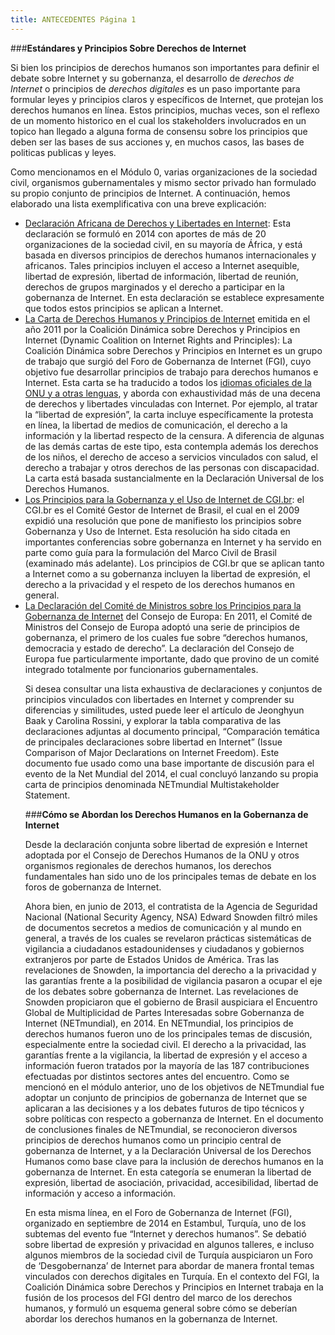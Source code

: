 ```yaml
---
title: ANTECEDENTES Página 1
---
```


###**Estándares y Principios Sobre Derechos de Internet**
 
Si bien los principios de derechos humanos son importantes para definir el debate sobre Internet y su gobernanza, el desarrollo de *derechos de Internet* o principios de *derechos digitales* es un paso importante para formular leyes y principios claros y específicos de Internet, que protejan los derechos humanos en línea. Estos principios, muchas veces, son el reflexo de un momento historico en el cual los stakeholders involucrados en un topico han llegado a alguna forma de consensu sobre los principios que deben ser las bases de sus acciones y, en muchos casos, las bases de politicas publicas y leyes. 

Como mencionamos en el Módulo 0, varias organizaciones de la sociedad civil, organismos gubernamentales y mismo sector privado han formulado su propio conjunto de principios de Internet. A continuación, hemos elaborado una lista exemplificativa con una breve explicación:

<ul><li><a href="http://africaninternetrights.org/" target="_blank">Declaración Africana de Derechos y Libertades en Internet</a>: Esta declaración se formuló en 2014 con aportes de más de 20 organizaciones de la sociedad civil, en su mayoría de África, y está basada en diversos principios de derechos humanos internacionales y africanos. Tales principios incluyen el acceso a Internet asequible, libertad de expresión, libertad de información, libertad de reunión, derechos de grupos marginados y el derecho a participar en la gobernanza de Internet. En esta declaración se establece expresamente que todos estos principios se aplican a Internet. 

<li><a href="http://internetrightsandprinciples.org/site/wp-content/uploads/2011/09/pdf/spanish.pdf" target="_blank">La Carta de Derechos Humanos y Principios de Internet</a> emitida en el año 2011 por la Coalición Dinámica sobre Derechos y Principios en Internet (Dynamic Coalition on Internet Rights and Principles): La Coalición Dinámica sobre Derechos y Principios en Internet es un grupo de trabajo que surgió del Foro de Gobernanza de Internet (FGI), cuyo objetivo fue desarrollar principios de trabajo para derechos humanos e Internet. Esta carta se ha traducido a todos los <a href="http://internetrightsandprinciples.org/site/charter/" target="_blank">idiomas oficiales de la ONU y a otras lenguas</a>, y aborda con exhaustividad más de una decena de derechos y libertades vinculadas con Internet. Por ejemplo, al tratar la “libertad de expresión”, la carta incluye específicamente la protesta en línea, la libertad de medios de comunicación, el derecho a la información y la libertad respecto de la censura. A diferencia de algunas de las demás cartas de este tipo, esta contempla además los derechos de los niños, el derecho de acceso a servicios vinculados con salud, el derecho a trabajar y otros derechos de las personas con discapacidad. La carta está basada sustancialmente en la Declaración Universal de los Derechos Humanos.

<li><a href="http://content.netmundial.br/contribution/principles-for-the-governance-and-use-of-the-internet/266" target="_blank">Los Principios para la Gobernanza y el Uso de Internet de CGI.br</a>: el CGI.br es el Comité Gestor de Internet de Brasil, el cual en el 2009 expidió  una resolución que pone de manifiesto los principios sobre Gobernanza  y Uso de Internet. Esta resolución ha sido citada en importantes conferencias sobre gobernanza en Internet y ha servido en parte como guía para la formulación del Marco Civil de Brasil (examinado más adelante). Los principios de CGI.br que se aplican tanto a Internet como a su gobernanza incluyen la libertad de expresión, el derecho a la privacidad y el respeto de los derechos humanos en general.

<li><a href="https://wcd.coe.int/ViewDoc.jsp?id=1835773" target="_blank">La Declaración del Comité de Ministros sobre los Principios para la Gobernanza de Internet</a> del Consejo de Europa: En 2011, el Comité de Ministros del Consejo de Europa adoptó una serie de principios de gobernanza, el primero de los cuales fue sobre “derechos humanos, democracia y estado de derecho”. La declaración del Consejo de Europa fue particularmente importante, dado que provino de un comité integrado totalmente por funcionarios gubernamentales.

Si desea consultar una lista exhaustiva de declaraciones y conjuntos de principios vinculados con libertades en Internet y comprender su diferencias y similitudes, usted puede leer el artículo de Jeonghyun Baak y Carolina Rossini, y explorar la tabla comparativa de las declaraciones adjuntas al documento principal, “Comparación temática de principales declaraciones sobre libertad en Internet” (Issue Comparison of Major Declarations on Internet Freedom). Este documento fue usado como una base importante de discusión para el evento de la Net Mundial del 2014, el cual  concluyó lanzando su propia carta de principios denominada NETmundial Multistakeholder Statement.


###**Cómo se Abordan los Derechos Humanos en la Gobernanza de Internet**

Desde la declaración conjunta sobre libertad de expresión e Internet adoptada por el Consejo de Derechos Humanos de la ONU y otros organismos regionales de derechos humanos, los derechos fundamentales han sido uno de los principales temas de debate en los foros de gobernanza de Internet. 

Ahora bien, en junio de 2013, el contratista de la Agencia de Seguridad Nacional (National Security Agency, NSA) Edward Snowden filtró miles de documentos secretos a medios de comunicación y al mundo en general, a través de los cuales se revelaron prácticas sistemáticas de vigilancia a ciudadanos estadounidenses y ciudadanos y gobiernos extranjeros por parte de Estados Unidos de América. Tras las revelaciones de Snowden, la importancia del derecho a la privacidad y las garantías frente a la posibilidad de vigilancia pasaron a ocupar el eje de los debates sobre gobernanza de Internet. Las revelaciones de Snowden propiciaron que el gobierno de Brasil auspiciara el Encuentro Global de Multiplicidad de Partes Interesadas sobre Gobernanza de Internet (NETmundial), en 2014. En NETmundial, los principios de derechos humanos fueron uno de los principales temas de discusión, especialmente entre la sociedad civil. El derecho a la privacidad, las garantías frente a la vigilancia, la libertad de expresión y el acceso a información fueron tratados por la mayoría de las 187 contribuciones efectuadas por distintos sectores antes del encuentro. Como se mencionó en el módulo anterior, uno de los objetivos de NETmundial fue adoptar un conjunto de principios de gobernanza de Internet que se aplicaran a las decisiones y a los debates futuros de tipo técnicos y sobre políticas con respecto a gobernanza de Internet. En el documento de conclusiones finales de NETmundial, se reconocieron diversos principios de derechos humanos como un principio central de gobernanza de Internet, y a la Declaración Universal de los Derechos Humanos como base clave para la inclusión de derechos humanos en la gobernanza de Internet. En esta categoría se enumeran la libertad de expresión, libertad de asociación, privacidad, accesibilidad, libertad de información y acceso a información. 

En esta misma línea, en el Foro de Gobernanza de Internet (FGI), organizado en septiembre de 2014 en Estambul, Turquía, uno de los subtemas del evento fue “Internet y derechos humanos”. Se debatió sobre libertad de expresión y privacidad en algunos talleres, e incluso algunos miembros de la sociedad civil de Turquía auspiciaron un Foro de ‘Desgobernanza’ de Internet para abordar de manera frontal temas vinculados con derechos digitales en Turquía. En el contexto del FGI, la Coalición Dinámica sobre Derechos y Principios en Internet trabaja en la fusión de los procesos del FGI dentro del marco de los derechos humanos, y formuló un esquema general sobre cómo se deberían abordar los derechos humanos en la gobernanza de Internet.
